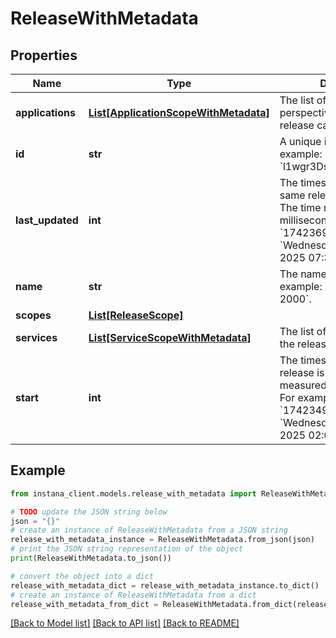 # ReleaseWithMetadata


## Properties

Name | Type | Description | Notes
------------ | ------------- | ------------- | -------------
**applications** | [**List[ApplicationScopeWithMetadata]**](ApplicationScopeWithMetadata.md) | The list of application perspectives where the release can be viewed. | [optional] 
**id** | **str** | A unique id for a release. For example: &#x60;l1wgr3DsQkGLf8u18JiGsg&#x60;. | 
**last_updated** | **int** | The timestamp for when the same release is updated. The time measured is in milliseconds. For example: &#x60;1742369990000&#x60; is &#x60;Wednesday, 19 March 2025 07:39:50 GMT&#x60;. | [optional] 
**name** | **str** | The name of the release. For example: &#x60;frontend/release-2000&#x60;. | 
**scopes** | [**List[ReleaseScope]**](ReleaseScope.md) |  | [optional] 
**services** | [**List[ServiceScopeWithMetadata]**](ServiceScopeWithMetadata.md) | The list of services where the release can be viewed. | [optional] 
**start** | **int** | The timestamp for when the release is created. The time measured is in milliseconds. For example: &#x60;1742349976000&#x60; is &#x60;Wednesday, 19 March 2025 02:06:16 GMT&#x60;. | [optional] 

## Example

```python
from instana_client.models.release_with_metadata import ReleaseWithMetadata

# TODO update the JSON string below
json = "{}"
# create an instance of ReleaseWithMetadata from a JSON string
release_with_metadata_instance = ReleaseWithMetadata.from_json(json)
# print the JSON string representation of the object
print(ReleaseWithMetadata.to_json())

# convert the object into a dict
release_with_metadata_dict = release_with_metadata_instance.to_dict()
# create an instance of ReleaseWithMetadata from a dict
release_with_metadata_from_dict = ReleaseWithMetadata.from_dict(release_with_metadata_dict)
```
[[Back to Model list]](../README.md#documentation-for-models) [[Back to API list]](../README.md#documentation-for-api-endpoints) [[Back to README]](../README.md)


